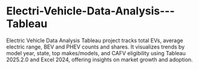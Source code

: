 # Electri-Vehicle-Data-Analysis---Tableau
Electric Vehicle Data Analysis Tableau project tracks total EVs, average electric range, BEV and PHEV counts and shares. It visualizes trends by model year, state, top makes/models, and CAFV eligibility using Tableau 2025.2.0 and Excel 2024, offering insights on market growth and adoption.
